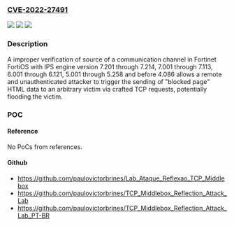 ### [CVE-2022-27491](https://cve.mitre.org/cgi-bin/cvename.cgi?name=CVE-2022-27491)
![](https://img.shields.io/static/v1?label=Product&message=Fortinet%20FortiOS&color=blue)
![](https://img.shields.io/static/v1?label=Version&message=FortiOS%207.2.0%2C%207.0.5%2C%207.0.4%2C%207.0.3%2C%207.0.2%2C%207.0.1%2C%207.0.0%2C%206.4.9%2C%206.4.8%2C%206.4.7%2C%206.4.6%2C%206.4.5%2C%206.4.4%2C%206.4.3%2C%206.4.2%2C%206.4.1%2C%206.4.0%2C%206.2.10%2C%206.2.9%2C%206.2.8%2C%206.2.7%2C%206.2.6%2C%206.2.5%2C%206.2.4%2C%206.2.3%2C%206.2.2%2C%206.2.1%2C%206.2.0%2C%206.0.14%2C%206.0.13%2C%206.0.12%2C%206.0.11%2C%206.0.10%2C%206.0.9%2C%206.0.8%2C%206.0.7%2C%206.0.6%2C%206.0.5%2C%206.0.4%2C%206.0.3%2C%206.0.2%2C%206.0.1%2C%206.0.0%20&color=brightgreen)
![](https://img.shields.io/static/v1?label=Vulnerability&message=Denial%20of%20service&color=brightgreen)

### Description

A improper verification of source of a communication channel in Fortinet FortiOS with IPS engine version 7.201 through 7.214, 7.001 through 7.113, 6.001 through 6.121, 5.001 through 5.258 and before 4.086 allows a remote and unauthenticated attacker to trigger the sending of "blocked page" HTML data to an arbitrary victim via crafted TCP requests, potentially flooding the victim.

### POC

#### Reference
No PoCs from references.

#### Github
- https://github.com/paulovictorbrines/Lab_Ataque_Reflexao_TCP_Middlebox
- https://github.com/paulovictorbrines/TCP_Middlebox_Reflection_Attack_Lab
- https://github.com/paulovictorbrines/TCP_Middlebox_Reflection_Attack_Lab_PT-BR

